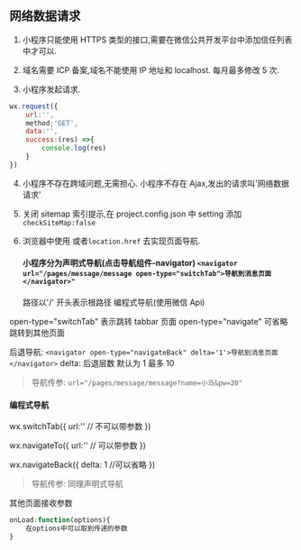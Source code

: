 ## 网络数据请求

1. 小程序只能使用 HTTPS 类型的接口,需要在微信公共开发平台中添加信任列表中才可以.

2. 域名需要 ICP 备案,域名不能使用 IP 地址和 localhost. 每月最多修改 5 次.

3. 小程序发起请求.

```js
wx.request({
    url:'',
    method;'GET',
    data:'',
    success:(res) =>{
        console.log(res)
    }
})
```

4. 小程序不存在跨域问题,无需担心. 小程序不存在 Ajax,发出的请求叫'网络数据请求'

5. 关闭 sitemap 索引提示,在 project.config.json 中 setting 添加`checkSiteMap:false`

6. 浏览器中使用<a> 或者`location.href` 去实现页面导航.

   #### 小程序分为声明式导航(点击导航组件-navigator) `<navigator url="/pages/message/message open-type="switchTab">导航到消息页面</navigator>"`

   路径以'/' 开头表示根路径
   编程式导航(使用微信 Api)

open-type="switchTab" 表示跳转 tabbar 页面
open-type="navigate" 可省略 跳转到其他页面

后退导航:
`<navigator open-type="navigateBack" delta='1'>导航到消息页面</navigator>`
delta: 后退层数 默认为 1 最多 10

> 导航传参: 
 `url="/pages/message/message?name=小马&pw=20"`
#### 编程式导航

wx.switchTab({
url:'' // 不可以带参数
})

wx.navigateTo({
url:'' // 可以带参数
})

wx.navigateBack({
delta: 1 //可以省略
})
> 导航传参: 
同理声明式导航

其他页面接收参数
```js
onLoad:function(options){
    在options中可以取到传递的参数
}
```